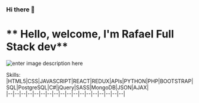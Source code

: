 ### Hi there 👋

<!--
**RafaelMarquesFull/RafaelMarquesFull** is a ✨ _special_ ✨ repository because its `README.md` (this file) appears on your GitHub profile.

Here are some ideas to get you started:

- 🔭 I’m currently working on ...
- 🌱 I’m currently learning ...
- 👯 I’m looking to collaborate on ...
- 🤔 I’m looking for help with ...
- 💬 Ask me about ...
- 📫 How to reach me: ...
- 😄 Pronouns: ...
- ⚡ Fun fact: ...
-->
# ** Hello, welcome, I'm Rafael Full Stack dev**

![enter image description here](https://lh3.googleusercontent.com/cgx-2kX4SMEpftv5wZMmCu9qNQhBNoPf_ZkRr74Lge_WFfJswD2nb01sbxRc6jIDfZORI9bPLW0G4HLXvJggbDLz_iHUE4-OXOzyMfuaMssRletQaihPyC1Spz7TF5591asi8R4E41o9tZ-ZsT9u3rzK4_B1YV7alvSQZL0mHkxWjit-PpQxgTs7KmNrDNo9p9Fwe0gQhlsD3WQAFeaxKM1YkTLEjzpXNf6EALdtSlvz8qxV5dxdagTCETP1C_G2cxp236TZPl62DIuqrqGqkd1aTM_2lWHDnxwZF1Y4EAKIO8n6MGAacVYjp6kF4a5Z6Mxgq9cpXykuBCxvKfMmfCpAUPwRVganP0YoDZAaaA5UOMdlYNG8DTJJ_4YftyXh8tALd7NAoLSMOPD6aDh6AMbDW70iCav6sxo5Te8n-oQgLlT6Xm7xEZsbLjskK6X1RKHbkuzPteVupXyT9Ydr2YDTAewxs5VFqHPPEuA9j0Ir1XhSlTMeWh9934bQJKlPV-kndwtzGC72KfWrHEm1iafjgl64N6ExFBCrqN0bgDF822SoflDpIXqk4Prhs6Z-dnvNg_jgY05UfD_fWgKmYw8zR7MrHLq9tS0dckKEYUpYLVpzw_TIEWEXUmcooiKACJJRumLxco7fMw2flaCHOflOw-07sGkSlEOKnXD4PzqtCiTWsEonBY6KMRj1DsbIGusiwT54JgCiBDfVhONG0GYZ8GMXubdvtdtjuqODdAoijH7Qk0NzzREpvCc=s400-no?authuser=0)

Skills:
|HTML5|CSS|JAVASCRIPT|REACT|REDUX|APIs|PYTHON|PHP|BOOTSTRAP|SQL|PostgreSQL|C#|jQuery|SASS|MongoDB|JSON|AJAX|	 	
|--|--|--|--|--|--|--|--|--|--|--|--|--|--|--|--|--|--|
